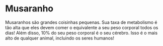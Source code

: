 # Musaranho

Musaranhos são grandes coisinhas pequenas. Sua taxa de metabolismo é tão alta
que eles devem comer o equivalente a seu peso corporal todos os dias! Além
disso, 10% do seu peso corporal é o seu cérebro. Isso é o mais alto de qualquer
animal, incluindo os seres humanos!
